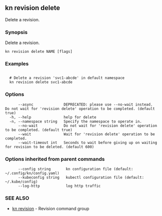 ## kn revision delete

Delete a revision.

### Synopsis

Delete a revision.

```
kn revision delete NAME [flags]
```

### Examples

```

  # Delete a revision 'svc1-abcde' in default namespace
  kn revision delete svc1-abcde
```

### Options

```
      --async              DEPRECATED: please use --no-wait instead. Do not wait for 'revision delete' operation to be completed. (default true)
  -h, --help               help for delete
  -n, --namespace string   Specify the namespace to operate in.
      --no-wait            Do not wait for 'revision delete' operation to be completed. (default true)
      --wait               Wait for 'revision delete' operation to be completed.
      --wait-timeout int   Seconds to wait before giving up on waiting for revision to be deleted. (default 600)
```

### Options inherited from parent commands

```
      --config string       kn configuration file (default: ~/.config/kn/config.yaml)
      --kubeconfig string   kubectl configuration file (default: ~/.kube/config)
      --log-http            log http traffic
```

### SEE ALSO

* [kn revision](kn_revision.md)	 - Revision command group

